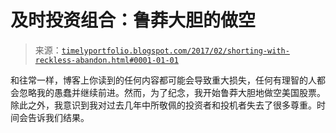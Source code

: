 <!--yml

分类：未分类

日期：2024-05-18 14:49:33

-->

# 及时投资组合：鲁莽大胆的做空

> 来源：[`timelyportfolio.blogspot.com/2017/02/shorting-with-reckless-abandon.html#0001-01-01`](http://timelyportfolio.blogspot.com/2017/02/shorting-with-reckless-abandon.html#0001-01-01)

和往常一样，博客上你读到的任何内容都可能会导致重大损失，任何有理智的人都会忽略我的愚蠢并继续前进。然而，为了纪念，我开始鲁莽大胆地做空美国股票。除此之外，我意识到我对过去几年中所敬佩的投资者和投机者失去了很多尊重。时间会告诉我们结果。
